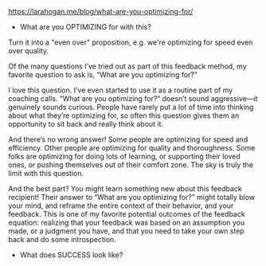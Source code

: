 https://larahogan.me/blog/what-are-you-optimizing-for/

- What are you OPTIMIZING for with this?

Turn it into a "even over" proposition, e.g. we're optimizing for speed even over quality.

Of the many questions I’ve tried out as part of this feedback method, my favorite question to ask is, “What are you optimizing for?”

I love this question. I’ve even started to use it as a routine part of my coaching calls. “What are you optimizing for?” doesn’t sound aggressive—it genuinely sounds curious. People have rarely put a lot of time into thinking about what they’re optimizing for, so often this question gives them an opportunity to sit back and really think about it.

And there’s no wrong answer! Some people are optimizing for speed and efficiency. Other people are optimizing for quality and thoroughness. Some folks are optimizing for doing lots of learning, or supporting their loved ones, or pushing themselves out of their comfort zone. The sky is truly the limit with this question.

And the best part? You might learn something new about this feedback recipient! Their answer to “What are you optimizing for?” might totally blow your mind, and reframe the entire context of their behavior, and your feedback. This is one of my favorite potential outcomes of the feedback equation: realizing that your feedback was based on an assumption you made, or a judgment you have, and that you need to take your own step back and do some introspection.

- What does SUCCESS look like?
